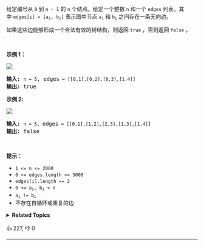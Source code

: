<p>给定编号从 <code>0</code> 到 <code>n - 1</code>&nbsp;的&nbsp;<code>n</code> 个结点。给定一个整数&nbsp;<code>n</code>&nbsp;和一个&nbsp;<code>edges</code>&nbsp;列表，其中&nbsp;<code>edges[i] = [a<sub>i</sub>, b<sub>i</sub>]</code>&nbsp;表示图中节点&nbsp;<code>a<sub>i</sub></code>&nbsp;和&nbsp;<code>b<sub>i</sub></code>&nbsp;之间存在一条无向边。</p>

<p>如果这些边能够形成一个合法有效的树结构，则返回 <code>true</code> ，否则返回 <code>false</code> 。</p>

<p>&nbsp;</p>

<p><strong>示例 1：</strong></p>

<p><img src="https://assets.leetcode.com/uploads/2021/03/12/tree1-graph.jpg" /></p>

<pre>
<strong>输入:</strong> <span><code>n = 5</code></span>, edges<span><code> = [[0,1],[0,2],[0,3],[1,4]]</code></span>
<strong>输出:</strong> true</pre>

<p><strong>示例 2:</strong></p>

<p><img src="https://assets.leetcode.com/uploads/2021/03/12/tree2-graph.jpg" /></p>

<pre>
<strong>输入:</strong> <span><code>n = 5, </code></span>edges<span><code> = [[0,1],[1,2],[2,3],[1,3],[1,4]]</code></span>
<strong>输出:</strong> false</pre>

<p>&nbsp;</p>

<p><strong>提示：</strong></p>

<ul> 
 <li><code>1 &lt;= n &lt;= 2000</code></li> 
 <li><code>0 &lt;= edges.length &lt;= 5000</code></li> 
 <li><code>edges[i].length == 2</code></li> 
 <li><code>0 &lt;= a<sub>i</sub>, b<sub>i</sub>&nbsp;&lt; n</code></li> 
 <li><code>a<sub>i</sub>&nbsp;!= b<sub>i</sub></code></li> 
 <li>不存在自循环或重复的边</li> 
</ul>

<details><summary><strong>Related Topics</strong></summary>深度优先搜索 | 广度优先搜索 | 并查集 | 图</details><br>

<div>👍 227, 👎 0<span style='float: right;'></span></div>

<div id="labuladong"><hr>

</div>

